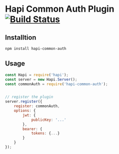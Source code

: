 # Hapi Common Auth Plugin [![Build Status](https://travis-ci.org/plan3/cls-named-logger.svg?branch=master)](https://travis-ci.org/plan3/hapi-common-auth)

## Installtion

`npm install hapi-common-auth`

## Usage

```javascript
const Hapi = require('hapi');
const server = new Hapi.Server();
const commonAuth = require('hapi-common-auth');


// register the plugin
server.register({
    register: commonAuth,
    options: {
        jwt: {
            publicKey: '...'
        },
        bearer: {
            tokens: {...}
        }
    }
});

```

